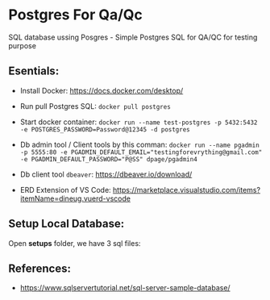# Postgres For Qa/Qc

SQL database ussing Posgres - Simple Postgres  SQL for QA/QC for testing purpose

## Esentials:

- Install Docker: https://docs.docker.com/desktop/
- Run pull Postgres SQL: `docker pull postgres`
- Start docker container: `docker run --name test-postgres -p 5432:5432 -e POSTGRES_PASSWORD=Password@12345 -d postgres`
- Db admin tool / Client tools by this comman:  `docker run --name pgadmin -p 5555:80 -e PGADMIN_DEFAULT_EMAIL="testingforevrything@gmail.com" -e PGADMIN_DEFAULT_PASSWORD="P@SS" dpage/pgadmin4`
- Db client tool `dbeaver`: https://dbeaver.io/download/

- ERD Extension of VS Code: https://marketplace.visualstudio.com/items?itemName=dineug.vuerd-vscode

## Setup Local Database:
Open **setups** folder, we have 3 sql files:


## References:
- https://www.sqlservertutorial.net/sql-server-sample-database/